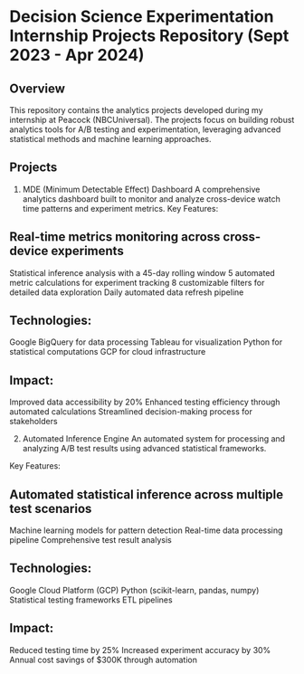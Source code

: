 # Decision Science Experimentation Internship Projects Repository (Sept 2023 - Apr 2024)
## Overview
This repository contains the analytics projects developed during my internship at Peacock (NBCUniversal). 
The projects focus on building robust analytics tools for A/B testing and experimentation, leveraging advanced statistical methods and machine learning approaches.

## Projects
1. MDE (Minimum Detectable Effect) Dashboard
A comprehensive analytics dashboard built to monitor and analyze cross-device watch time patterns and experiment metrics.
Key Features:

## Real-time metrics monitoring across cross-device experiments
Statistical inference analysis with a 45-day rolling window
5 automated metric calculations for experiment tracking
8 customizable filters for detailed data exploration
Daily automated data refresh pipeline

## Technologies:
Google BigQuery for data processing
Tableau for visualization
Python for statistical computations
GCP for cloud infrastructure

## Impact:
Improved data accessibility by 20%
Enhanced testing efficiency through automated calculations
Streamlined decision-making process for stakeholders

2. Automated Inference Engine
An automated system for processing and analyzing A/B test results using advanced statistical frameworks.

Key Features:
## Automated statistical inference across multiple test scenarios
Machine learning models for pattern detection
Real-time data processing pipeline
Comprehensive test result analysis

## Technologies:
Google Cloud Platform (GCP)
Python (scikit-learn, pandas, numpy)
Statistical testing frameworks
ETL pipelines

## Impact:
Reduced testing time by 25%
Increased experiment accuracy by 30%
Annual cost savings of $300K through automation

